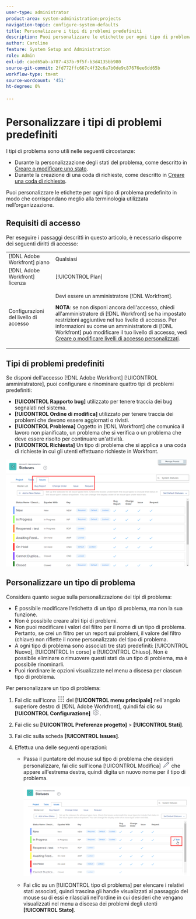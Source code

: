 ```yaml
---
user-type: administrator
product-area: system-administration;projects
navigation-topic: configure-system-defaults
title: Personalizzare i tipi di problemi predefiniti
description: Puoi personalizzare le etichette per ogni tipo di problema predefinito in modo che corrispondano meglio alla terminologia utilizzata nell’organizzazione. I tipi di problema sono utili per personalizzare gli stati dei problemi e creare code di richieste.
author: Caroline
feature: System Setup and Administration
role: Admin
exl-id: caed65ab-a787-437b-9f5f-b3d4135bb980
source-git-commit: 2fd772ffc667c4f32c6a7b0de9c87676ee6dd65b
workflow-type: tm+mt
source-wordcount: '451'
ht-degree: 0%

---
```


# Personalizzare i tipi di problemi predefiniti

I tipi di problema sono utili nelle seguenti circostanze:

* Durante la personalizzazione degli stati del problema, come descritto in [Creare o modificare uno stato](../../../administration-and-setup/customize-workfront/creating-custom-status-and-priority-labels/create-or-edit-a-status.md).
* Durante la creazione di una coda di richieste, come descritto in [Creare una coda di richieste](../../../manage-work/requests/create-and-manage-request-queues/create-request-queue.md).

Puoi personalizzare le etichette per ogni tipo di problema predefinito in modo che corrispondano meglio alla terminologia utilizzata nell’organizzazione.

## Requisiti di accesso

Per eseguire i passaggi descritti in questo articolo, è necessario disporre dei seguenti diritti di accesso:

<table style="table-layout:auto"> 
 <col> 
 <col> 
 <tbody> 
  <tr> 
   <td role="rowheader">[!DNL Adobe Workfront] piano</td> 
   <td>Qualsiasi</td> 
  </tr> 
  <tr> 
   <td role="rowheader">[!DNL Adobe Workfront] licenza</td> 
   <td>[!UICONTROL Plan]</td> 
  </tr> 
  <tr> 
   <td role="rowheader">Configurazioni del livello di accesso</td> 
   <td> <p>Devi essere un amministratore [!DNL Workfront].</p> <p><b>NOTA</b>: se non disponi ancora dell'accesso, chiedi all'amministratore di [!DNL Workfront] se ha impostato restrizioni aggiuntive nel tuo livello di accesso. Per informazioni su come un amministratore di [!DNL Workfront] può modificare il tuo livello di accesso, vedi <a href="../../../administration-and-setup/add-users/configure-and-grant-access/create-modify-access-levels.md" class="MCXref xref">Creare o modificare livelli di accesso personalizzati</a>.</p> </td> 
  </tr> 
 </tbody> 
</table>

## Tipi di problemi predefiniti

Se disponi dell&#39;accesso [!DNL Adobe Workfront] [!UICONTROL amministratore], puoi configurare e rinominare quattro tipi di problemi predefiniti:

* **[!UICONTROL Rapporto bug]** utilizzato per tenere traccia dei bug segnalati nel sistema.
* **[!UICONTROL Ordine di modifica]** utilizzato per tenere traccia dei problemi che devono essere aggiornati o rivisti.
* **[!UICONTROL Problema]** Oggetto in [!DNL Workfront] che comunica il lavoro non pianificato, un problema che si verifica o un problema che deve essere risolto per continuare un&#39;attività.
* **[!UICONTROL Richiesta]** Un tipo di problema che si applica a una coda di richieste in cui gli utenti effettuano richieste in Workfront.

![](assets/default-issue-types.png)

## Personalizzare un tipo di problema

Considera quanto segue sulla personalizzazione dei tipi di problema:

* È possibile modificare l’etichetta di un tipo di problema, ma non la sua funzione.
* Non è possibile creare altri tipi di problemi.
* Non puoi modificare i valori del filtro per il nome di un tipo di problema. Pertanto, se crei un filtro per un report sui problemi, il valore del filtro (chiave) non riflette il nome personalizzato del tipo di problema.
* A ogni tipo di problema sono associati tre stati predefiniti: [!UICONTROL Nuovo], [!UICONTROL In corso] e [!UICONTROL Chiuso]. Non è possibile eliminare o rimuovere questi stati da un tipo di problema, ma è possibile rinominarli.
* Puoi riordinare le opzioni visualizzate nel menu a discesa per ciascun tipo di problema.

Per personalizzare un tipo di problema:

1. Fai clic sull&#39;icona ![](assets/main-menu-icon.png) del **[!UICONTROL menu principale]** nell&#39;angolo superiore destro di [!DNL Adobe Workfront], quindi fai clic su **[!UICONTROL Configurazione]** ![](assets/gear-icon-settings.png).

1. Fai clic su **[!UICONTROL Preferenze progetto]** > **[!UICONTROL Stati]**.

1. Fai clic sulla scheda **[!UICONTROL Issues]**.
1. Effettua una delle seguenti operazioni:

   * Passa il puntatore del mouse sul tipo di problema che desideri personalizzare, fai clic sull&#39;icona [!UICONTROL Modifica] ![](assets/edit-icon.png) che appare all&#39;estrema destra, quindi digita un nuovo nome per il tipo di problema.

     ![](assets/customize-issue-type.png)

   * Fai clic su un [!UICONTROL tipo di problema] per elencare i relativi stati associati, quindi trascina gli handle visualizzati al passaggio del mouse su di essi e rilasciali nell&#39;ordine in cui desideri che vengano visualizzati nel menu a discesa dei problemi degli utenti **[!UICONTROL Stato]**.

